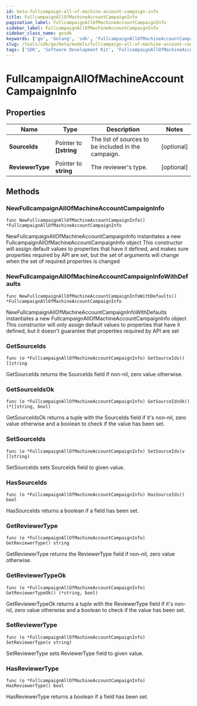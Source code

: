 ```yaml
---
id: beta-fullcampaign-all-of-machine-account-campaign-info
title: FullcampaignAllOfMachineAccountCampaignInfo
pagination_label: FullcampaignAllOfMachineAccountCampaignInfo
sidebar_label: FullcampaignAllOfMachineAccountCampaignInfo
sidebar_class_name: gosdk
keywords: ['go', 'Golang', 'sdk', 'FullcampaignAllOfMachineAccountCampaignInfo', 'BetaFullcampaignAllOfMachineAccountCampaignInfo'] 
slug: /tools/sdk/go/beta/models/fullcampaign-all-of-machine-account-campaign-info
tags: ['SDK', 'Software Development Kit', 'FullcampaignAllOfMachineAccountCampaignInfo', 'BetaFullcampaignAllOfMachineAccountCampaignInfo']
---
```


# FullcampaignAllOfMachineAccountCampaignInfo

## Properties

Name | Type | Description | Notes
------------ | ------------- | ------------- | -------------
**SourceIds** | Pointer to **[]string** | The list of sources to be included in the campaign. | [optional] 
**ReviewerType** | Pointer to **string** | The reviewer&#39;s type. | [optional] 

## Methods

### NewFullcampaignAllOfMachineAccountCampaignInfo

`func NewFullcampaignAllOfMachineAccountCampaignInfo() *FullcampaignAllOfMachineAccountCampaignInfo`

NewFullcampaignAllOfMachineAccountCampaignInfo instantiates a new FullcampaignAllOfMachineAccountCampaignInfo object
This constructor will assign default values to properties that have it defined,
and makes sure properties required by API are set, but the set of arguments
will change when the set of required properties is changed

### NewFullcampaignAllOfMachineAccountCampaignInfoWithDefaults

`func NewFullcampaignAllOfMachineAccountCampaignInfoWithDefaults() *FullcampaignAllOfMachineAccountCampaignInfo`

NewFullcampaignAllOfMachineAccountCampaignInfoWithDefaults instantiates a new FullcampaignAllOfMachineAccountCampaignInfo object
This constructor will only assign default values to properties that have it defined,
but it doesn't guarantee that properties required by API are set

### GetSourceIds

`func (o *FullcampaignAllOfMachineAccountCampaignInfo) GetSourceIds() []string`

GetSourceIds returns the SourceIds field if non-nil, zero value otherwise.

### GetSourceIdsOk

`func (o *FullcampaignAllOfMachineAccountCampaignInfo) GetSourceIdsOk() (*[]string, bool)`

GetSourceIdsOk returns a tuple with the SourceIds field if it's non-nil, zero value otherwise
and a boolean to check if the value has been set.

### SetSourceIds

`func (o *FullcampaignAllOfMachineAccountCampaignInfo) SetSourceIds(v []string)`

SetSourceIds sets SourceIds field to given value.

### HasSourceIds

`func (o *FullcampaignAllOfMachineAccountCampaignInfo) HasSourceIds() bool`

HasSourceIds returns a boolean if a field has been set.

### GetReviewerType

`func (o *FullcampaignAllOfMachineAccountCampaignInfo) GetReviewerType() string`

GetReviewerType returns the ReviewerType field if non-nil, zero value otherwise.

### GetReviewerTypeOk

`func (o *FullcampaignAllOfMachineAccountCampaignInfo) GetReviewerTypeOk() (*string, bool)`

GetReviewerTypeOk returns a tuple with the ReviewerType field if it's non-nil, zero value otherwise
and a boolean to check if the value has been set.

### SetReviewerType

`func (o *FullcampaignAllOfMachineAccountCampaignInfo) SetReviewerType(v string)`

SetReviewerType sets ReviewerType field to given value.

### HasReviewerType

`func (o *FullcampaignAllOfMachineAccountCampaignInfo) HasReviewerType() bool`

HasReviewerType returns a boolean if a field has been set.


